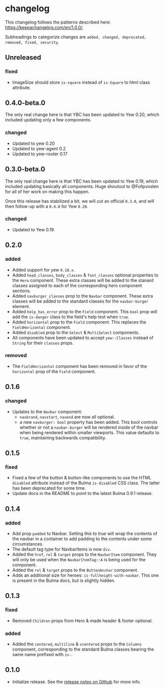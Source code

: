 changelog
=========
This changelog follows the patterns described here: https://keepachangelog.com/en/1.0.0/.

Subheadings to categorize changes are `added, changed, deprecated, removed, fixed, security`.

## Unreleased
### fixed
- ImageSize should store `is-square` instead of `is-Square` to html class attribute.

## 0.4.0-beta.0
The only real change here is that YBC has been updated to Yew 0.20, which included updating only a few components.

### changed
- Updated to yew 0.20
- Updated to yew-agent 0.2
- Updated to yew-router 0.17

## 0.3.0-beta.0
The only real change here is that YBC has been updated to Yew 0.19, which included updating basically all components. Huge shoutout to @Follpvosten for all of her work on making this happen.

Once this release has stabilized a bit, we will cut an official `0.3.0`, and will then follow-up with a `0.4.0` for Yew `0.20`.

### changed
- Updated to Yew 0.19.

## 0.2.0
### added
- Added support for yew `0.18.x`.
- Added `head_classes`, `body_classes` & `foot_classes` optional properties to the `Hero` component. These extra classes will be added to the stanard classes assigned to each of the corresponding hero component sections.
- Added `navburger_classes` prop to the `Navbar` component. These extra classes will be added to the standard classes for the `navbar-burger` element.
- Added `help_has_error` prop to the `Field` component. This `bool` prop will add the `is-danger` class to the field's help text when `true`.
- Added `horizontal` prop to the `Field` component. This replaces the `FieldHorizontal` component.
- Added `disabled` prop to the `Select` & `MultiSelect` components.
- All components have been updated to accept `yew::Classes` instead of `String` for their `classes` props.

### removed
- The `FieldHorizontal` component has been removed in favor of the `horizontal` prop of the `Field` component.

## 0.1.6
### changed
- Updates to the `Navbar` component:
    - `navbrand`, `navstart`, `navend` are now all optional.
    - a new `navburger: bool` property has been added. This bool controls whether or not a `navbar-burger` will be rendered inside of the navbar when being rendered within smaller viewports. This value defaults to `true`, maintaining backwards compatibility.

## 0.1.5
### fixed
- Fixed a few of the button & button-like components to use the HTML `disabled` attribute instead of the Bulma `is-disabled` CSS class. The latter has been deprecated for some time.
- Update docs in the README to point to the latest Bulma 0.9.1 release.

## 0.1.4
### added
- Add prop `padded` to Navbar. Setting this to true will wrap the contents of the navbar in a container to add padding to the contents under some circumstances.
- The default tag type for NavbarItems is now `div`.
- Added the `href`, `rel` & `target` props to the `NavbarItem` component. They will only be used when the `NavbarItemTag::A` is being used for the component.
- Added the `rel` & `target` props to the `ButtonAnchor` component.
- Adds an additional size for heroes: `is-fullheight-with-navbar`. This one is present in the Bulma docs, but is slightly hidden.

## 0.1.3
### fixed
- Removed `Children` props from Hero & made header & footer optional.

### added
- Added the `centered`, `multiline` & `vcentered` props to the `Columns` component, corresponding to the standard Bulma classes bearing the same name prefixed with `is-`.

## 0.1.0
- Initialize release. See the [release notes on Github](https://github.com/thedodd/ybc/releases/tag/v0.1.0) for more info.
